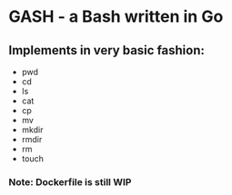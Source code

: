 # GASH - a Bash written in Go

## Implements in very basic fashion:
- pwd
- cd
- ls
- cat
- cp
- mv
- mkdir
- rmdir
- rm
- touch

### Note: Dockerfile is still WIP